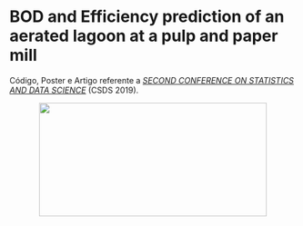 # BOD and Efficiency prediction of an aerated lagoon at a pulp and paper mill
Código, Poster e Artigo referente a [*SECOND CONFERENCE ON STATISTICS AND DATA SCIENCE*](http://www.csds2019.ime.ufba.br/) (CSDS 2019).

<p align="center">
  <img width="400" height="200" src="https://user-images.githubusercontent.com/48625700/119657962-fa17ae00-be02-11eb-87c3-14f193a44169.PNG">
</p>
